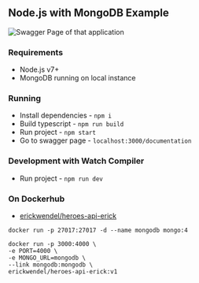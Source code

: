 ## Node.js with MongoDB Example

<img src=https://i.imgur.com/eDNZeqh.png alt='Swagger Page of that application' title='Swagger Page of that application'/>

### Requirements

- Node.js v7+
- MongoDB running on local instance

### Running

- Install dependencies - `npm i`
- Build typescript - `npm run build`
- Run project - `npm start`
- Go to swagger page - `localhost:3000/documentation`

### Development with Watch Compiler

- Run project - `npm run dev`

### On Dockerhub

- [erickwendel/heroes-api-erick](https://hub.docker.com/r/erickwendel/heroes-api-erick/)

```shell
docker run -p 27017:27017 -d --name mongodb mongo:4
```

```shell
docker run -p 3000:4000 \
-e PORT=4000 \
-e MONGO_URL=mongodb \
--link mongodb:mongodb \
erickwendel/heroes-api-erick:v1
```
